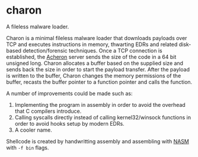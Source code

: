 # charon
A fileless malware loader.

Charon is a minimal fileless malware loader that downloads payloads over TCP and executes instructions in memory, thwarting EDRs and related disk-based detection/forensic techniques. Once a TCP connection is established, the [Acheron](https://github.com/chomphuthip/acheron) server sends the size of the code in a 64 bit unsigned long. Charon allocates a buffer based on the supplied size and sends back the size in order to start the payload transfer. After the payload is written to the buffer, Charon changes the memory permissions of the buffer, recasts the buffer pointer to a function pointer and calls the function.

A number of improvements could be made such as:
1. Implementing the program in assembly in order to avoid the overhead that C compilers introduce.
2. Calling syscalls directly instead of calling kernel32/winsock functions in order to avoid hooks setup by modern EDRs.
3. A cooler name.

Shellcode is created by handwritting assembly and assembling with [NASM](https://www.nasm.us/) with ```-f bin``` flags.
